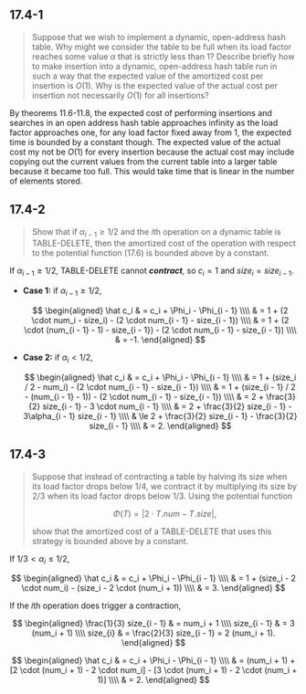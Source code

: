 ## 17.4-1

> Suppose that we wish to implement a dynamic, open-address hash table. Why might we consider the table to be full when its load factor reaches some value $\alpha$ that is strictly less than $1$? Describe briefly how to make insertion into a dynamic, open-address hash table run in such a way that the expected value of the amortized cost per insertion is $O(1)$. Why is the expected value of the actual cost per insertion not necessarily $O(1)$ for all insertions?

By theorems 11.6-11.8, the expected cost of performing insertions and searches in an open address hash table approaches infinity as the load factor approaches one, for any load factor fixed away from $1$, the expected time is bounded by a constant though. The expected value of the actual cost my not be $O(1)$ for every insertion because the actual cost may include copying out the current values from the current table into a larger table because it became too full. This would take time that is linear in the number of elements stored.

## 17.4-2

> Show that if $\alpha_{i - 1} \ge 1 / 2$ and the $i$th operation on a dynamic table is $\text{TABLE-DELETE}$, then the amortized cost of the operation with respect to the potential function $\text{(17.6)}$ is bounded above by a constant.

If $\alpha_{i - 1} \ge 1 / 2$, $\text{TABLE-DELETE}$ cannot **_contract_**, so $c_i = 1$ and $size_i = size_{i - 1}$.

- **Case 1:** if $\alpha_{i - 1} \ge 1 / 2$,

    $$
    \begin{aligned}
    \hat c_i & = c_i + \Phi_i - \Phi_{i - 1} \\\\
             & = 1 + (2 \cdot num_i - size_i) - (2 \cdot num_{i - 1} - size_{i - 1}) \\\\
             & = 1 + (2 \cdot (num_{i - 1} - 1) - size_{i - 1}) - (2 \cdot num_{i - 1} - size_{i - 1}) \\\\
             & = -1.
    \end{aligned}
    $$

- **Case 2:** if $\alpha_i < 1 / 2$,

    $$
    \begin{aligned}
    \hat c_i & =   c_i + \Phi_i - \Phi_{i - 1} \\\\
             & =   1 + (size_i / 2 - num_i) - (2 \cdot num_{i - 1} - size_{i - 1}) \\\\
             & =   1 + (size_{i - 1} / 2 - (num_{i - 1} - 1)) - (2 \cdot num_{i - 1} - size_{i - 1}) \\\\
             & =   2 + \frac{3}{2} size_{i - 1} - 3 \cdot num_{i - 1} \\\\
             & =   2 + \frac{3}{2} size_{i - 1} - 3\alpha_{i - 1} size_{i - 1} \\\\
             & \le 2 + \frac{3}{2} size_{i - 1} - \frac{3}{2} size_{i - 1} \\\\
             & =   2.
    \end{aligned}
    $$

## 17.4-3

> Suppose that instead of contracting a table by halving its size when its load factor drops below $1 / 4$, we contract it by multiplying its size by $2 / 3$ when its load factor drops below $1 / 3$. Using the potential function
>
> $$\Phi(T) = | 2 \cdot T.num - T.size |,$$
>
> show that the amortized cost of a $\text{TABLE-DELETE}$ that uses this strategy is bounded above by a constant.

If $1 / 3 < \alpha_i \le 1 / 2$,

$$
\begin{aligned}
\hat c_i & = c_i + \Phi_i - \Phi_{i - 1} \\\\
         & = 1 + (size_i - 2 \cdot num_i) - (size_i - 2 \cdot (num_i + 1)) \\\\
         & = 3.
\end{aligned}
$$

If the $i$th operation does trigger a contraction,

$$
\begin{aligned}
\frac{1}{3} size_{i - 1} & = num_i + 1 \\\\
            size_{i - 1} & = 3 (num_i + 1) \\\\
            size_{i}     & = \frac{2}{3} size_{i - 1} = 2 (num_i + 1).
\end{aligned}
$$

$$
\begin{aligned}
\hat c_i & = c_i + \Phi_i - \Phi_{i - 1} \\\\
         & = (num_i + 1) + [2 \cdot (num_i + 1) - 2 \cdot num_i] - [3 \cdot (num_i + 1) - 2 \cdot (num_i + 1)] \\\\
         & = 2.
\end{aligned}
$$
